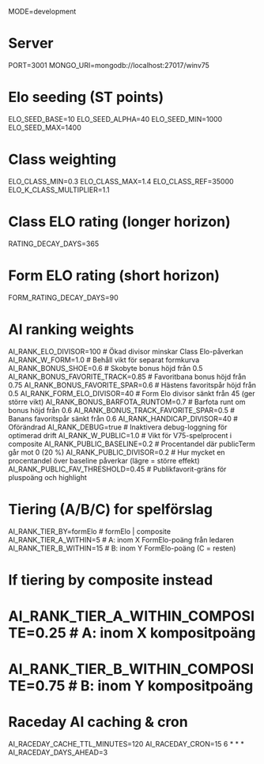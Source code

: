 MODE=development

# Server
PORT=3001
MONGO_URI=mongodb://localhost:27017/winv75

# Elo seeding (ST points)
ELO_SEED_BASE=10
ELO_SEED_ALPHA=40
ELO_SEED_MIN=1000
ELO_SEED_MAX=1400

# Class weighting
ELO_CLASS_MIN=0.3
ELO_CLASS_MAX=1.4
ELO_CLASS_REF=35000
ELO_K_CLASS_MULTIPLIER=1.1

# Class ELO rating (longer horizon)
RATING_DECAY_DAYS=365

# Form ELO rating (short horizon)
FORM_RATING_DECAY_DAYS=90

# AI ranking weights
AI_RANK_ELO_DIVISOR=100           # Ökad divisor minskar Class Elo-påverkan
AI_RANK_W_FORM=1.0               # Behåll vikt för separat formkurva
AI_RANK_BONUS_SHOE=0.6           # Skobyte bonus höjd från 0.5
AI_RANK_BONUS_FAVORITE_TRACK=0.85 # Favoritbana bonus höjd från 0.75
AI_RANK_BONUS_FAVORITE_SPAR=0.6   # Hästens favoritspår höjd från 0.5
AI_RANK_FORM_ELO_DIVISOR=40       # Form Elo divisor sänkt från 45 (ger större vikt)
AI_RANK_BONUS_BARFOTA_RUNTOM=0.7  # Barfota runt om bonus höjd från 0.6
AI_RANK_BONUS_TRACK_FAVORITE_SPAR=0.5 # Banans favoritspår sänkt från 0.6
AI_RANK_HANDICAP_DIVISOR=40      # Oförändrad
AI_RANK_DEBUG=true             # Inaktivera debug-loggning för optimerad drift
AI_RANK_W_PUBLIC=1.0           # Vikt för V75-spelprocent i composite
AI_RANK_PUBLIC_BASELINE=0.2    # Procentandel där publicTerm går mot 0 (20 %)
AI_RANK_PUBLIC_DIVISOR=0.2     # Hur mycket en procentandel över baseline påverkar (lägre = större effekt)
AI_RANK_PUBLIC_FAV_THRESHOLD=0.45 # Publikfavorit-gräns för pluspoäng och highlight

# Tiering (A/B/C) for spelförslag
AI_RANK_TIER_BY=formElo           # formElo | composite
AI_RANK_TIER_A_WITHIN=5           # A: inom X FormElo-poäng från ledaren
AI_RANK_TIER_B_WITHIN=15          # B: inom Y FormElo-poäng (C = resten)
# If tiering by composite instead
# AI_RANK_TIER_A_WITHIN_COMPOSITE=0.25   # A: inom X kompositpoäng
# AI_RANK_TIER_B_WITHIN_COMPOSITE=0.75   # B: inom Y kompositpoäng

# Raceday AI caching & cron
AI_RACEDAY_CACHE_TTL_MINUTES=120
AI_RACEDAY_CRON=15 6 * * *
AI_RACEDAY_DAYS_AHEAD=3
